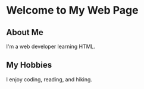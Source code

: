 <!DOCTYPE html>
<html>
<head>
    <meta charset="UTF-8">
    <title>My First Web Page</title>
</head>
<body>
    <h1>Welcome to My Web Page</h1>
    <h2>About Me</h2>
    <p>I'm a web developer learning HTML.</p>
    <h2>My Hobbies</h2>
    <p>I enjoy coding, reading, and hiking.</p>
</body>
</html>
